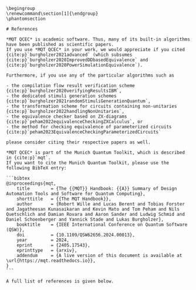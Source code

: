 ```{raw} latex
\begingroup
\renewcommand\section[1]{\endgroup}
\phantomsection
```

````{only} html
# References

*MQT QCEC* is academic software. Thus, many of its built-in algorithms have been published as scientific papers.
If you use *MQT QCEC* in your work, we would appreciate if you cited {cite:p}`burgholzer2021advanced` (which subsumes {cite:p}`burgholzer2020ImprovedDDbasedEquivalence` and {cite:p}`burgholzer2020PowerSimulationEquivalence`).

Furthermore, if you use any of the particular algorithms such as

- the compilation flow result verification scheme {cite:p}`burgholzer2020verifyingResultsIBM`,
- the dedicated stimuli generation schemes {cite:p}`burgholzer2021randomStimuliGenerationQuantum`,
- the transformation scheme for circuits containing non-unitaries {cite:p}`burgholzer2022handlingNonUnitaries`,
- the equivalence checker based on ZX-diagrams {cite:p}`peham2022equivalenceCheckingZXCalculus`, or
- the method for checking equivalence of parameterized circuits {cite:p}`peham2023EquivalenceCheckingParameterizedCircuits`

please consider citing their respective papers as well.

*MQT QCEC* is part of the Munich Quantum Toolkit, which is described in {cite:p}`mqt`.
If you want to cite the Munich Quantum Toolkit, please use the following BibTeX entry:

```bibtex
@inproceedings{mqt,
    title        = {The {{MQT}} Handbook: {{A}} Summary of Design Automation Tools and Software for Quantum Computing},
    shorttitle   = {{The MQT Handbook}},
    author       = {Robert Wille and Lucas Berent and Tobias Forster and Jagatheesan Kunasaikaran and Kevin Mato and Tom Peham and Nils Quetschlich and Damian Rovara and Aaron Sander and Ludwig Schmid and Daniel Schoenberger and Yannick Stade and Lukas Burgholzer},
    booktitle    = {IEEE International Conference on Quantum Software (QSW)},
    doi          = {10.1109/QSW62656.2024.00013},
    year         = 2024,
    eprint       = {2405.17543},
    eprinttype   = {arxiv},
    addendum     = {A live version of this document is available at \url{https://mqt.readthedocs.io}},
}
```

A full list of references is given below.
````

```{bibliography}

```
